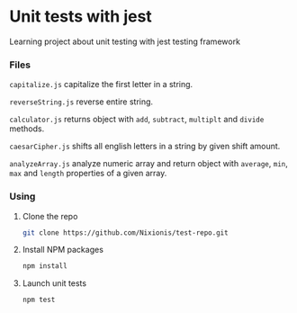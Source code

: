 # Unit tests with jest

Learning project about unit testing with jest testing framework

### Files

`capitalize.js` capitalize the first letter in a string.

`reverseString.js` reverse entire string.

`calculator.js` returns object with `add`, `subtract`, `multiplt` and `divide` methods.

`caesarCipher.js` shifts all english letters in a string by given shift amount.

`analyzeArray.js` analyze numeric array and return object with `average`, `min`, `max` and `length` properties of a given array.

### Using

1. Clone the repo
   ```sh
   git clone https://github.com/Nixionis/test-repo.git
   ```
2. Install NPM packages
   ```sh
   npm install
   ```
3. Launch unit tests
   ```sh
   npm test
   ```
